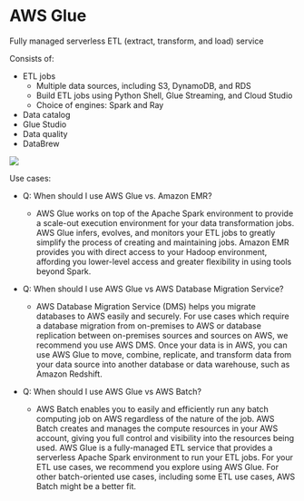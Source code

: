 # AWS Glue

Fully managed serverless ETL (extract, transform, and load) service 

Consists of:
* ETL jobs
   * Multiple data sources, including S3, DynamoDB, and RDS
   * Build ETL jobs using Python Shell, Glue Streaming, and Cloud Studio
   * Choice of engines: Spark and Ray 
* Data catalog
* Glue Studio
* Data quality
* DataBrew

![](https://docs.aws.amazon.com/images/glue/latest/dg/images/HowItWorks-overview.png)

Use cases:

* Q: When should I use AWS Glue vs. Amazon EMR?
    * AWS Glue works on top of the Apache Spark environment to provide a scale-out execution environment for your data transformation jobs. AWS Glue infers, evolves, and monitors your ETL jobs to greatly simplify the process of creating and maintaining jobs. Amazon EMR provides you with direct access to your Hadoop environment, affording you lower-level access and greater flexibility in using tools beyond Spark.

* Q: When should I use AWS Glue vs AWS Database Migration Service?

    * AWS Database Migration Service (DMS) helps you migrate databases to AWS easily and securely. For use cases which require a database migration from on-premises to AWS or database replication between on-premises sources and sources on AWS, we recommend you use AWS DMS. Once your data is in AWS, you can use AWS Glue to move, combine, replicate, and transform data from your data source into another database or data warehouse, such as Amazon Redshift.

* Q: When should I use AWS Glue vs AWS Batch?

    * AWS Batch enables you to easily and efficiently run any batch computing job on AWS regardless of the nature of the job. AWS Batch creates and manages the compute resources in your AWS account, giving you full control and visibility into the resources being used. AWS Glue is a fully-managed ETL service that provides a serverless Apache Spark environment to run your ETL jobs. For your ETL use cases, we recommend you explore using AWS Glue. For other batch-oriented use cases, including some ETL use cases, AWS Batch might be a better fit.


